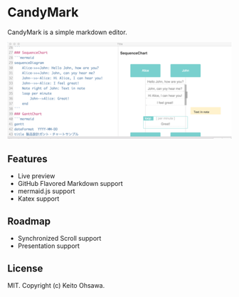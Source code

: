 # CandyMark
CandyMark is a simple markdown editor.

![](./screenshot.png)

## Features
- Live preview
- GitHub Flavored Markdown support
- mermaid.js support
- Katex support

## Roadmap
- Synchronized Scroll support
- Presentation support

## License
MIT. Copyright (c) Keito Ohsawa.
